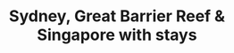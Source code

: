 ---
category: far-east-and-asia
title: Sydney, Great Barrier Reef & Singapore with stays
class: sydney-great-barrier-reef-and-singapore-w-stays
cruiseline: Celebrity Cruises – Celebrity Solstice
special-info: 2 nights Sydney & Singapore Hotel stays + Flights & Transfers
price: 2099
nights: 20
cruise-url: http://www.planetcruise.co.uk/celebrity-cruises/celebrity-solstice/05-october-2016/118863?referrersiteid=970
---